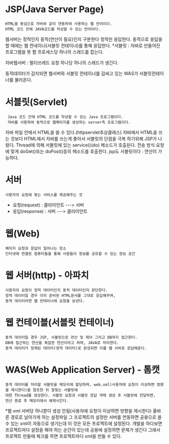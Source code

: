 # JSP(Java Server Page)
	HTML을 중심으로 자바와 같이 연동하여 사용하는 웹 언어이다.
	HTML 코드 안에 JAVA코드를 작성할 수 있는 언어이다.
        
웹서버는 정적인지 동적(연산이 필요)인지 구분한다 정적만 응답한다.
동적으로 응답을 할 때에는 웹 컨네이너(서블릿 컨테이너)를 통해 응답한다.
*서블릿 : 자바로 만들어진 프로그램을 뜻 함 프로세스당 하나의 스레드를 잡는다.

자바웹서버 : 멀티쓰레드 요청 하나당 하나의 스레드가 생긴다.

동적데이터가 감지되면 웹서버와 서블릿 컨테이너를 감싸고 있는 WAS가 서블릿컨테이너를 불러온다.

# 서블릿(Servlet)
	 Java 코드 안에 HTML 코드를 작성할 수 있는 Java 프로그램이다.
	 자바를 사용하여 동적으로 웹페이지를 생성하는 server측 프로그램이다.
자바 파일 안에서 HTML을 쓸 수 있다.(httpservlet추상클래스)
자바에서 HTML을 쓰는 것보다 HTML에서 자바를 쓰는게 좋아서
서블릿의 단점을 극복 하기위해 JSP가 나왔다.
Thread에 의해 서블릿에 있는 service()(do) 메소드가 호출된다.
전송 방식 요청에 맞게 doGet()또는 doPost()등의 메소드를 호출한다.
jsp도 서블릿이다 : 연산이 가능하다.

# 서버 
	사용자의 요청에 맞는 서비스를 제공해주는 것

- 요청(request) : 클라이언트 ---> 서버
- 응답(response) : 서버 ---> 클라이언트

# 웹(Web)
	페이지 요청과 응답이 일어나는 장소
	인터넷에 연결된 컴퓨터들을 통해 사람들이 정보를 공유할 수 있는 정보 공간

# 웹 서버(http) - 아파치
	사용자의 요청이 정적 데이터인지 동적 데이터인지 판단한다.
	정적 데이터일 경우 이미 준비된 HTML문서를 그대로 응답해주며,
	동적 데이터라면 웹 컨테이너에 요청을 보낸다.

# 웹 컨테이블(서블릿 컨테이너)
	동적 데이터일 경우 JSP, 서블릿으로 연산 및 제어 그리고 DB까지 접근한다.
	DB에 접근하는 연산을 복잡한 연산이라고 하며, JAVA로 처리한다.
	동적 데이터가 정제된 데이터(정적 데이터)로 완성되면 이를 웹 서버로 응답해준다.

# WAS(Web Application Server) - 톰캣
	동적 데이터를 처리할 서블릿을 메모리에 할당하며, web.xml(사용자에 요청이 이상하면 방향을 제시한다)을 참조한 뒤 알맞는 서블릿에 
	대한 Thread를 생성한다. 서블릿 요청과 서블릿 응답 객체 생성 후 서블릿에 전달하면,
	연산 종료 후 메모리에서 해제시킨다.

*웹 xml 서버당 하나뿐이 생성 안됨(사용자에 요청이 이상하면 방향을 제시한다) 올바른 경로로 날아가게 하는 설정파일 
그 프로젝트의 설정만 
서버를 연동하면 공용으로 쓸 수 있는 xml이 자동으로 생기는데 이 것은 모든 프로젝트에 설정된다.
개발을 하다보면 프로젝트마다 설정을 해야 하는 순간이 있는데 공용에 설정하면 문제가 생긴다
그래서 프로젝트 만들때 체크를 하면 프로젝트마다 xml을 만들 수 있다.


